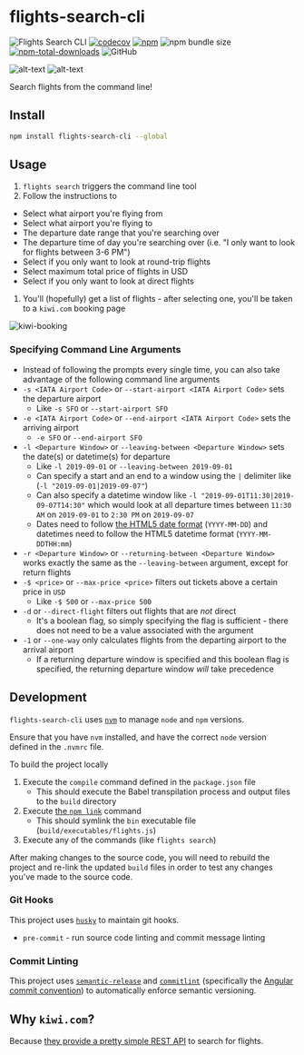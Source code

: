 # flights-search-cli

![Flights Search CLI](https://github.com/jaebradley/flights-search-cli/workflows/Flights%20Search%20CLI/badge.svg)
[![codecov](https://codecov.io/gh/jaebradley/flights-search-cli/branch/master/graph/badge.svg)](https://codecov.io/gh/jaebradley/flights-search-cli)
[![npm](https://img.shields.io/npm/v/flights-search-cli.svg)](https://www.npmjs.com/package/flights-search-cli)
![npm bundle size](https://img.shields.io/bundlephobia/minzip/flights-search-cli)
[![npm-total-downloads](https://img.shields.io/npm/dt/flights-search-cli.svg)](https://www.npmjs.com/package/flights-search-cli)
![GitHub](https://img.shields.io/github/license/jaebradley/flights-search-cli)

![alt-text](https://imgur.com/54yeBhy.png)
![alt-text](https://media.giphy.com/media/1k0AuLZvV7FcMTkDrc/giphy.gif)

Search flights from the command line!

## Install

```bash
npm install flights-search-cli --global
```

## Usage

1. `flights search` triggers the command line tool
1. Follow the instructions to
  * Select what airport you're flying from
  * Select what airport you're flying to
  * The departure date range that you're searching over
  * The departure time of day you're searching over (i.e. "I only want to look for flights between 3-6 PM")
  * Select if you only want to look at round-trip flights
  * Select maximum total price of flights in USD
  * Select if you only want to look at direct flights
1. You'll (hopefully) get a list of flights - after selecting one, you'll be taken to a `kiwi.com` booking page

![kiwi-booking](https://imgur.com/iz4V1oX.png)

### Specifying Command Line Arguments

* Instead of following the prompts every single time, you can also take advantage of the following command line arguments
* `-s <IATA Airport Code>` or `--start-airport <IATA Airport Code>` sets the departure airport
  * Like `-s SFO` or `--start-airport SFO`
* `-e <IATA Airport Code>` or `--end-airport <IATA Airport Code>` sets the arriving airport
  * `-e SFO` or `--end-airport SFO`
* `-l <Departure Window>` or `--leaving-between <Departure Window>` sets the date(s) or datetime(s) for departure
  * Like `-l 2019-09-01` or `--leaving-between 2019-09-01`
  * Can specify a start and an end to a window using the `|` delimiter like (`-l "2019-09-01|2019-09-07"`)
  * Can also specify a datetime window like `-l "2019-09-01T11:30|2019-09-07T14:30"` which would look at all departure times between `11:30 AM` on `2019-09-01` to `2:30 PM` on `2019-09-07`
  * Dates need to follow [the HTML5 date format](https://momentjs.com/docs/#/parsing/special-formats/) (`YYYY-MM-DD`) and datetimes need to follow the HTML5 datetime format (`YYYY-MM-DDTHH:mm`)
* `-r <Departure Window>` or `--returning-between <Departure Window>` works exactly the same as the `--leaving-between` argument, except for return flights
* `-$ <price>` or `--max-price <price>` filters out tickets above a certain price in `USD`
  * Like `-$ 500` or `--max-price 500`
* `-d` or `--direct-flight` filters out flights that are _not_ direct
  * It's a boolean flag, so simply specifying the flag is sufficient - there does not need to be a value associated with the argument
* `-1` or `--one-way` only calculates flights from the departing airport to the arrival airport
  * If a returning departure window is specified and this boolean flag is specified, the returning departure window _will_ take precedence

## Development

`flights-search-cli` uses [`nvm`](https://github.com/nvm-sh/nvm) to manage `node` and `npm` versions.

Ensure that you have `nvm` installed, and have the correct `node` version defined in the `.nvmrc` file.

To build the project locally

1. Execute the `compile` command defined in the `package.json` file
   * This should execute the Babel transpilation process and output files to the `build` directory
2. Execute [the `npm link`](https://docs.npmjs.com/cli/link) command
   * This should symlink the `bin` executable file (`build/executables/flights.js`)
3. Execute any of the commands (like `flights search`)

After making changes to the source code, you will need to rebuild the project and re-link the updated `build` files in order to test any changes you've made to the source code.

### Git Hooks

This project uses [`husky`](https://github.com/typicode/husky) to maintain git hooks.

* `pre-commit` - run source code linting and commit message linting

### Commit Linting

This project uses [`semantic-release`](https://github.com/semantic-release/semantic-release) and [`commitlint`](https://github.com/conventional-changelog/commitlint) (specifically the [Angular commit convention](https://gist.github.com/stephenparish/9941e89d80e2bc58a153)) to automatically enforce semantic versioning.

## Why `kiwi.com`?

Because [they provide a pretty simple REST API](https://skypickerpublicapi.docs.apiary.io) to search for flights.
